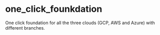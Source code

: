 # one_click_founkdation
One click foundation for all the three clouds (GCP, AWS and Azure) with different branches.
